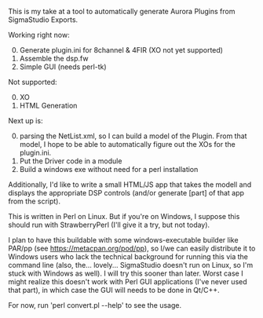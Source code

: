This is my take at a tool to automatically generate Aurora Plugins from SigmaStudio Exports.

Working right now:

0. Generate plugin.ini for 8channel & 4FIR (XO not yet supported)
0. Assemble the dsp.fw
0. Simple GUI (needs perl-tk)

Not supported:

0. XO
0. HTML Generation

Next up is:

0. parsing the NetList.xml, so I can build a model of the Plugin. From that model, I hope to be able to automatically figure out the XOs for the plugin.ini.
0. Put the Driver code in a module
0. Build a windows exe without need for a perl installation

Additionally, I'd like to write a small HTML/JS app that takes the modell and displays the appropriate DSP controls (and/or generate [part] of that app from the script).

This is written in Perl on Linux. But if you're on Windows, I suppose this should run with StrawberryPerl (I'll give it a try, but not today).

I plan to have this buildable with some windows-executable builder like PAR/pp (see https://metacpan.org/pod/pp), so I/we can easily distribute it to Windows users who lack the technical background for running this via the command line (also, the... lovely... SigmaStudio doesn't run on Linux, so I'm stuck with Windows as well).
I will try this sooner than later. Worst case I might realize this doesn't work with Perl GUI applications (I've never used that part), in which case the GUI will needs to be done in Qt/C++.

For now, run 'perl convert.pl --help' to see the usage.

